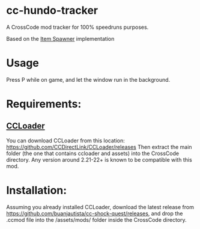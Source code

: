 # cc-hundo-tracker
A CrossCode mod tracker for 100% speedruns purposes.

Based on the [Item Spawner](https://github.com/CCDirectLink/CC-ItemSpawner/) implementation

# Usage

Press P while on game, and let the window run in the background.

# Requirements:

## [CCLoader](https://github.com/CCDirectLink/CCLoader/releases)
You can download CCLoader from this location: https://github.com/CCDirectLink/CCLoader/releases
Then extract the main folder (the one that contains ccloader and assets) into the CrossCode directory.
Any version around 2.21-22+ is known to be compatible with this mod.

# Installation:

Assuming you already installed CCLoader, download the latest release from https://github.com/buanjautista/cc-shock-quest/releases, and drop the .ccmod file into the /assets/mods/ folder inside the CrossCode directory.

